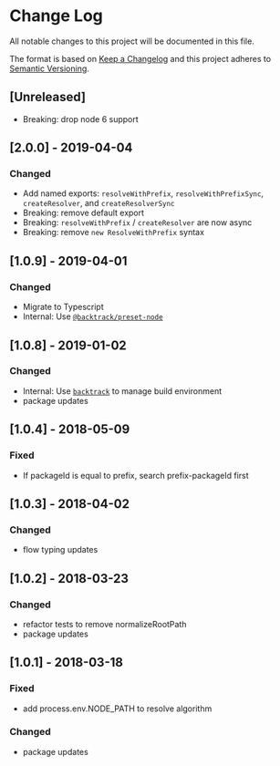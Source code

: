 # Change Log

All notable changes to this project will be documented in this file.

The format is based on [Keep a Changelog](http://keepachangelog.com/)
and this project adheres to [Semantic Versioning](http://semver.org/).

## [Unreleased]

-   Breaking: drop node 6 support

## [2.0.0] - 2019-04-04

### Changed

-   Add named exports: `resolveWithPrefix`, `resolveWithPrefixSync`, `createResolver`, and `createResolverSync`
-   Breaking: remove default export
-   Breaking: `resolveWithPrefix` / `createResolver` are now async
-   Breaking: remove `new ResolveWithPrefix` syntax

## [1.0.9] - 2019-04-01

### Changed

-   Migrate to Typescript
-   Internal: Use [`@backtrack/preset-node`](https://github.com/chrisblossom/backtrack-preset-node)

## [1.0.8] - 2019-01-02

### Changed

-   Internal: Use [`backtrack`](https://github.com/chrisblossom/backtrack) to manage build environment
-   package updates

## [1.0.4] - 2018-05-09

### Fixed

-   If packageId is equal to prefix, search prefix-packageId first

## [1.0.3] - 2018-04-02

### Changed

-   flow typing updates

## [1.0.2] - 2018-03-23

### Changed

-   refactor tests to remove normalizeRootPath
-   package updates

## [1.0.1] - 2018-03-18

### Fixed

-   add process.env.NODE_PATH to resolve algorithm

### Changed

-   package updates
